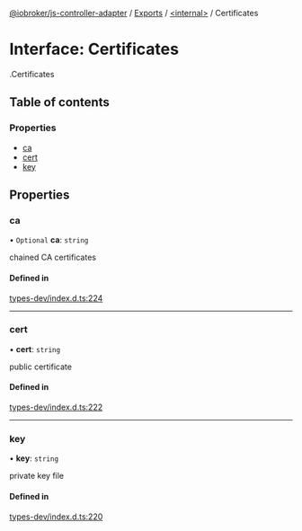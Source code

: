 [@iobroker/js-controller-adapter](../README.md) / [Exports](../modules.md) / [<internal\>](../modules/internal_.md) / Certificates

# Interface: Certificates

[<internal>](../modules/internal_.md).Certificates

## Table of contents

### Properties

- [ca](internal_.Certificates.md#ca)
- [cert](internal_.Certificates.md#cert)
- [key](internal_.Certificates.md#key)

## Properties

### ca

• `Optional` **ca**: `string`

chained CA certificates

#### Defined in

[types-dev/index.d.ts:224](https://github.com/ioBroker/ioBroker.js-controller/blob/90110543/packages/types-dev/index.d.ts#L224)

___

### cert

• **cert**: `string`

public certificate

#### Defined in

[types-dev/index.d.ts:222](https://github.com/ioBroker/ioBroker.js-controller/blob/90110543/packages/types-dev/index.d.ts#L222)

___

### key

• **key**: `string`

private key file

#### Defined in

[types-dev/index.d.ts:220](https://github.com/ioBroker/ioBroker.js-controller/blob/90110543/packages/types-dev/index.d.ts#L220)
